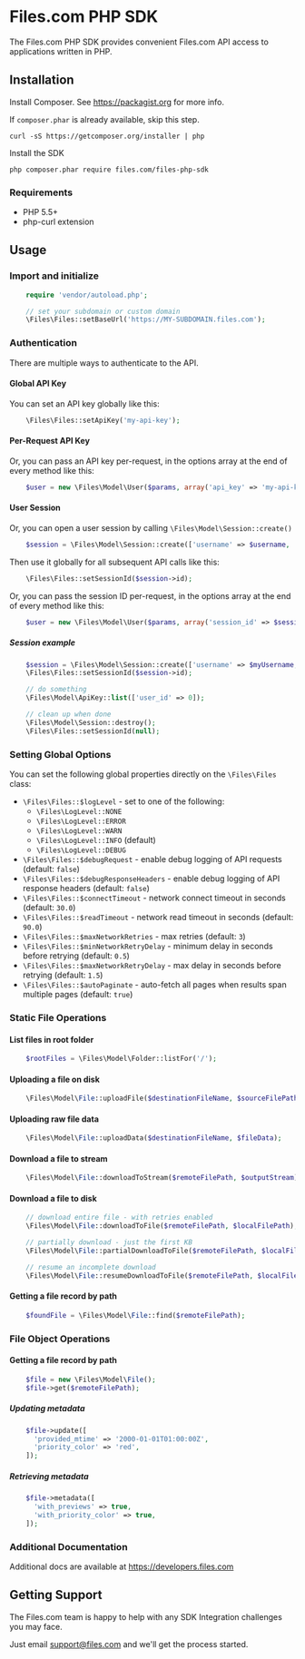 # Files.com PHP SDK

The Files.com PHP SDK provides convenient Files.com API access to applications written in PHP.

## Installation

Install Composer. See https://packagist.org for more info.

If `composer.phar` is already available, skip this step. 

    curl -sS https://getcomposer.org/installer | php

Install the SDK

    php composer.phar require files.com/files-php-sdk

### Requirements

* PHP 5.5+
* php-curl extension

## Usage

### Import and initialize
```php 
    require 'vendor/autoload.php';

    // set your subdomain or custom domain
    \Files\Files::setBaseUrl('https://MY-SUBDOMAIN.files.com');
```

### Authentication

There are multiple ways to authenticate to the API.

#### Global API Key

You can set an API key globally like this:
```php 
    \Files\Files::setApiKey('my-api-key');
```

#### Per-Request API Key

Or, you can pass an API key per-request, in the options array at the end of every method like this:
```php 
    $user = new \Files\Model\User($params, array('api_key' => 'my-api-key'));
```

#### User Session

Or, you can open a user session by calling `\Files\Model\Session::create()`
```php 
    $session = \Files\Model\Session::create(['username' => $username, 'password' => $password]);
```

Then use it globally for all subsequent API calls like this:
```php 
    \Files\Files::setSessionId($session->id);
```

Or, you can pass the session ID per-request, in the options array at the end of every method like this:
```php 
    $user = new \Files\Model\User($params, array('session_id' => $session->id));
```

##### Session example
```php 
    $session = \Files\Model\Session::create(['username' => $myUsername, 'password' => $myPassword]);
    \Files\Files::setSessionId($session->id);

    // do something
    \Files\Model\ApiKey::list(['user_id' => 0]);

    // clean up when done
    \Files\Model\Session::destroy();
    \Files\Files::setSessionId(null);
```

### Setting Global Options

You can set the following global properties directly on the `\Files\Files` class:

* `\Files\Files::$logLevel` - set to one of the following:
  * `\Files\LogLevel::NONE`
  * `\Files\LogLevel::ERROR`
  * `\Files\LogLevel::WARN`
  * `\Files\LogLevel::INFO` (default)
  * `\Files\LogLevel::DEBUG`
* `\Files\Files::$debugRequest` - enable debug logging of API requests (default: `false`)
* `\Files\Files::$debugResponseHeaders` - enable debug logging of API response headers (default: `false`)
* `\Files\Files::$connectTimeout` - network connect timeout in seconds (default: `30.0`)
* `\Files\Files::$readTimeout` - network read timeout in seconds (default: `90.0`)
* `\Files\Files::$maxNetworkRetries` - max retries (default: `3`)
* `\Files\Files::$minNetworkRetryDelay` - minimum delay in seconds before retrying (default: `0.5`)
* `\Files\Files::$maxNetworkRetryDelay` - max delay in seconds before retrying (default: `1.5`)
* `\Files\Files::$autoPaginate` - auto-fetch all pages when results span multiple pages (default: `true`)

### Static File Operations

#### List files in root folder
```php 
    $rootFiles = \Files\Model\Folder::listFor('/');
```

#### Uploading a file on disk
```php 
    \Files\Model\File::uploadFile($destinationFileName, $sourceFilePath);
```

#### Uploading raw file data
```php 
    \Files\Model\File::uploadData($destinationFileName, $fileData);
```

#### Download a file to stream
```php 
    \Files\Model\File::downloadToStream($remoteFilePath, $outputStream);
```
#### Download a file to disk
```php 
    // download entire file - with retries enabled
    \Files\Model\File::downloadToFile($remoteFilePath, $localFilePath);

    // partially download - just the first KB
    \Files\Model\File::partialDownloadToFile($remoteFilePath, $localFilePath, 0, 1023);

    // resume an incomplete download
    \Files\Model\File::resumeDownloadToFile($remoteFilePath, $localFilePath);
```

#### Getting a file record by path
```php 
    $foundFile = \Files\Model\File::find($remoteFilePath);
```

### File Object Operations

#### Getting a file record by path
```php 
    $file = new \Files\Model\File();
    $file->get($remoteFilePath);
```

##### Updating metadata
```php 
    $file->update([
      'provided_mtime' => '2000-01-01T01:00:00Z',
      'priority_color' => 'red',
    ]);
```

##### Retrieving metadata
```php 
    $file->metadata([
      'with_previews' => true,
      'with_priority_color' => true,
    ]);
```

### Additional Documentation

Additional docs are available at https://developers.files.com

## Getting Support

The Files.com team is happy to help with any SDK Integration challenges you may face.

Just email support@files.com and we'll get the process started.
